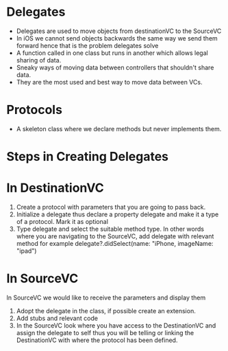 # Delegates
- Delegates are used to move objects from destinationVC to the SourceVC
- In iOS we cannot send objects backwards the same way we send them forward hence that is the problem delegates solve
- A function called in one class but runs in another which allows legal sharing of data.
- Sneaky ways of moving data between controllers  that shouldn't share data.
- They are the most used and best way to move data between VCs.

# Protocols
- A skeleton class where we declare methods but never implements them.

# Steps in Creating Delegates

 # In DestinationVC
 1. Create a protocol with parameters that you are going to pass back.
 2. Initialize a delegate thus declare a property delegate and make it a type of a protocol. Mark it as optional
 3. Type delegate and select the suitable method type. In other words where you are navigating to the SourceVC, add delegate with relevant method for example delegate?.didSelect(name: "iPhone, imageName: "ipad")

  # In SourceVC
  In SourceVC we would like to receive the parameters and display them
  1. Adopt the delegate in the class, if possible create an extension.
  2. Add stubs and relevant code
  3. In the SourceVC look where you have access to the DestinationVC and assign the delegate to self thus you will be telling or linking the DestinationVC with where the protocol has been defined.

